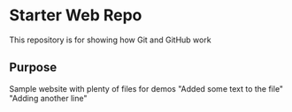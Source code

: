 # Starter Web Repo

This repository is for showing how Git and GitHub work

## Purpose

Sample website with plenty of files for demos
"Added some text to the file" 
"Adding another line" 
